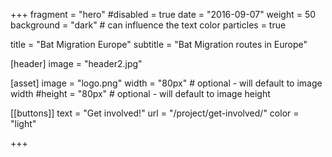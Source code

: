 +++
fragment = "hero"
#disabled = true
date = "2016-09-07"
weight = 50
background = "dark" # can influence the text color
particles = true

title = "Bat Migration Europe"
subtitle = "Bat Migration routes in Europe"

[header]
  image = "header2.jpg"

[asset]
  image = "logo.png"
  width = "80px" # optional - will default to image width
  #height = "80px" # optional - will default to image height
  
[[buttons]]
  text = "Get involved!"
  url = "/project/get-involved/"
  color = "light"

+++
